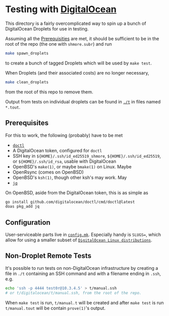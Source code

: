 Testing with [DigitalOcean](https://digitalocean.com)
=====================================================
This directory is a fairly overcomplicated way to spin up a bunch of
DigitalOcean Droplets for use in testing.

Assuming all the [Prerequisities](#Prerequisites) are met, it should be
sufficient to be in the root of the repo (the one with `shmore.subr`) and
run
```sh
make spawn_droplets
```
to create a bunch of tagged Droplets which will be used by `make test`.

When Droplets (and their associated costs) are no longer necessary,
```sh
make clean_droplets
```
from the root of this repo to remove them.

Output from tests on individual droplets can be found in [`./t`](./t) in files
named `*.tout`.

Prerequisites
-------------
For this to work, the following (probably) have to be met
- [`doctl`](https://docs.digitalocean.com/reference/doctl/)
- A DigitalOcean token, configured for `doctl`
- SSH key in `${HOME}/.ssh/id_ed25519_shmore`, `${HOME}/.ssh/id_ed25519`, or
  `${HOME}/.ssh/id_rsa`, usable with DigitalOcean
- OpenBSD's `make(1)`, or maybe `bmake(1)` on Linux.  Maybe
- OpenRsync (comes on OpenBSD)
- OpenBSD's `ksh(1)`, though other ksh's may work.  May
- [`jq`](https://jqlang.org)

On OpenBSD, aside from the DigitalOcean token, this is as simple as
```sh
go install github.com/digitalocean/doctl/cmd/doctl@latest
doas pkg_add jq
```

Configuration
-------------
User-serviceable parts live in [`config.mk`](./config.mk).  Especially handy
is `SLUGS=`, which allow for using a smaller subset of [`DigitalOcean Linux
distributions`](https://docs.digitalocean.com/products/droplets/details/images/).

Non-Droplet Remote Tests
------------------------
It's possible to run tests on non-DigitalOcean infrastructure by creating a
file in `./t` containing an SSH command and with a filename ending in `.ssh`,
e.g.
```sh
echo 'ssh -p 4444 test0r@10.3.4.5' > t/manual.ssh
# or t/digitalocean/t/manual.ssh, from the root of the repo.
```
When `make test` is run, `t/manual.t` will be created and after `make test` is
run `t/manual.tout` will be contain `prove(1)`'s output.
